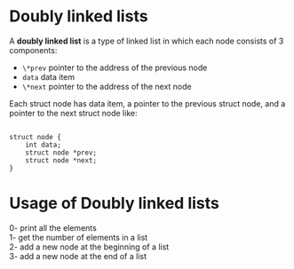 <h1>Doubly linked lists</h1>
<p>A <strong>doubly linked list</strong> is a type of linked list in which each node consists of 3 components:</p>
<ul>
<li><code>\*prev</code> pointer to the address of the previous node</li>
<li><code>data</code> data item</li>
<li><code>\*next</code> pointer to the address of the next node</li>
</ul>
<p>Each struct node has data item, a pointer to the previous struct node, and a pointer to the next struct node like:</p>
<code>
struct node {
	int data;
	struct node *prev;
	struct node *next;
}
</code>

<h1>Usage of Doubly linked lists</h1>
0- print all the elements</br>
1- get the number of elements in a list</br>
2- add a new node at the beginning of a list</br>
3- add a new node at the end of a list</br>
